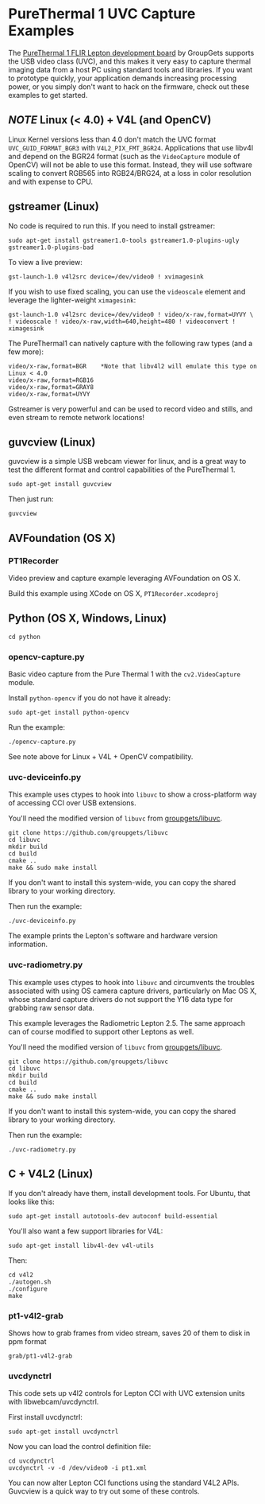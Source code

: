 # PureThermal 1 UVC Capture Examples

The [PureThermal 1 FLIR Lepton development board](https://groupgets.com/manufacturers/groupgets-labs/products/pure-thermal-1-flir-lepton-dev-kit)
by GroupGets supports the USB video class (UVC), and this makes it very easy to capture thermal imaging data
from a host PC using standard tools and libraries. If you want to prototype quickly, your application demands
increasing processing power, or you simply don't want to hack on the firmware, check out these examples to get started.


## *NOTE* Linux (< 4.0) + V4L (and OpenCV) ##

Linux Kernel versions less than 4.0 don't match the UVC format `UVC_GUID_FORMAT_BGR3` with `V4L2_PIX_FMT_BGR24`.
Applications that use libv4l and depend on the BGR24 format (such as the `VideoCapture` module of OpenCV) will not
be able to use this format. Instead, they will use software scaling to convert RGB565 into RGB24/BRG24, at a
loss in color resolution and with expense to CPU.


## gstreamer (Linux)

No code is required to run this. If you need to install gstreamer:

    sudo apt-get install gstreamer1.0-tools gstreamer1.0-plugins-ugly gstreamer1.0-plugins-bad

To view a live preview:

    gst-launch-1.0 v4l2src device=/dev/video0 ! xvimagesink

If you wish to use fixed scaling, you can use the `videoscale` element and leverage the
lighter-weight `ximagesink`:

    gst-launch-1.0 v4l2src device=/dev/video0 ! video/x-raw,format=UYVY \
    ! videoscale ! video/x-raw,width=640,height=480 ! videoconvert ! ximagesink

The PureThermal1 can natively capture with the following raw types (and a few more):

    video/x-raw,format=BGR    *Note that libv4l2 will emulate this type on Linux < 4.0
    video/x-raw,format=RGB16
    video/x-raw,format=GRAY8
    video/x-raw,format=UYVY

Gstreamer is very powerful and can be used to record video and stills, and even stream to remote
network locations!


## guvcview (Linux)

guvcview is a simple USB webcam viewer for linux, and is a great way to test the different format and
control capabilities of the PureThermal 1.

    sudo apt-get install guvcview

Then just run:

    guvcview


## AVFoundation (OS X)

### PT1Recorder

Video preview and capture example leveraging AVFoundation on OS X.

Build this example using XCode on OS X, `PT1Recorder.xcodeproj`


## Python (OS X, Windows, Linux)

    cd python

### opencv-capture.py

Basic video capture from the Pure Thermal 1 with the `cv2.VideoCapture` module.

Install `python-opencv` if you do not have it already:

    sudo apt-get install python-opencv

Run the example:

    ./opencv-capture.py

See note above for Linux + V4L + OpenCV compatibility.

### uvc-deviceinfo.py

This example uses ctypes to hook into `libuvc` to show a cross-platform way of accessing CCI over USB extensions.

You'll need the modified version of `libuvc` from [groupgets/libuvc](https://github.com/groupgets/libuvc).

    git clone https://github.com/groupgets/libuvc
    cd libuvc
    mkdir build
    cd build
    cmake ..
    make && sudo make install

If you don't want to install this system-wide, you can copy the shared library to your working directory.

Then run the example:

    ./uvc-deviceinfo.py

The example prints the Lepton's software and hardware version information.

### uvc-radiometry.py

This example uses ctypes to hook into `libuvc` and circumvents the troubles associated with using OS camera
capture drivers, particularly on Mac OS X, whose standard capture drivers do not support the Y16 data type
for grabbing raw sensor data.

This example leverages the Radiometric Lepton 2.5. The same approach can of course modified to support other Leptons as well.

You'll need the modified version of `libuvc` from [groupgets/libuvc](https://github.com/groupgets/libuvc).

    git clone https://github.com/groupgets/libuvc
    cd libuvc
    mkdir build
    cd build
    cmake ..
    make && sudo make install

If you don't want to install this system-wide, you can copy the shared library to your working directory.

Then run the example:

    ./uvc-radiometry.py

## C + V4L2 (Linux)

If you don't already have them, install development tools. For Ubuntu, that looks like this:

    sudo apt-get install autotools-dev autoconf build-essential

You'll also want a few support libraries for V4L:

    sudo apt-get install libv4l-dev v4l-utils

Then:

    cd v4l2
    ./autogen.sh
    ./configure
    make

### pt1-v4l2-grab

Shows how to grab frames from video stream, saves 20 of them to disk in ppm format

    grab/pt1-v4l2-grab


### uvcdynctrl

This code sets up v4l2 controls for Lepton CCI with UVC extension units with libwebcam/uvcdynctrl.

First install uvcdynctrl:

    sudo apt-get install uvcdynctrl

Now you can load the control definition file:

    cd uvcdynctrl
    uvcdynctrl -v -d /dev/video0 -i pt1.xml

You can now alter Lepton CCI functions using the standard V4L2 APIs. Guvcview is a quick way to try out some of these controls.
